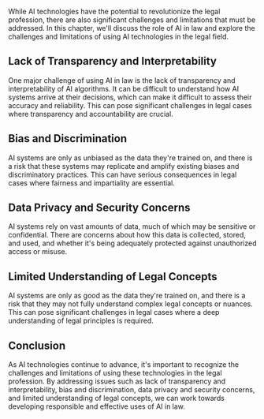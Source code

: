 
While AI technologies have the potential to revolutionize the legal profession, there are also significant challenges and limitations that must be addressed. In this chapter, we'll discuss the role of AI in law and explore the challenges and limitations of using AI technologies in the legal field.

Lack of Transparency and Interpretability
-----------------------------------------

One major challenge of using AI in law is the lack of transparency and interpretability of AI algorithms. It can be difficult to understand how AI systems arrive at their decisions, which can make it difficult to assess their accuracy and reliability. This can pose significant challenges in legal cases where transparency and accountability are crucial.

Bias and Discrimination
-----------------------

AI systems are only as unbiased as the data they're trained on, and there is a risk that these systems may replicate and amplify existing biases and discriminatory practices. This can have serious consequences in legal cases where fairness and impartiality are essential.

Data Privacy and Security Concerns
----------------------------------

AI systems rely on vast amounts of data, much of which may be sensitive or confidential. There are concerns about how this data is collected, stored, and used, and whether it's being adequately protected against unauthorized access or misuse.

Limited Understanding of Legal Concepts
---------------------------------------

AI systems are only as good as the data they're trained on, and there is a risk that they may not fully understand complex legal concepts or nuances. This can pose significant challenges in legal cases where a deep understanding of legal principles is required.

Conclusion
----------

As AI technologies continue to advance, it's important to recognize the challenges and limitations of using these technologies in the legal profession. By addressing issues such as lack of transparency and interpretability, bias and discrimination, data privacy and security concerns, and limited understanding of legal concepts, we can work towards developing responsible and effective uses of AI in law.

